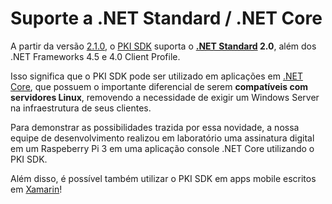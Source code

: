 ﻿# Suporte a .NET Standard / .NET Core

A partir da versão [2.1.0](changelog.md#v2-1-0), o [PKI SDK](index.md) suporta o **[.NET Standard](https://docs.microsoft.com/pt-br/dotnet/standard/net-standard) 2.0**,
além dos .NET Frameworks 4.5 e 4.0 Client Profile.

Isso significa que o PKI SDK pode ser utilizado em aplicações em [.NET Core](https://docs.microsoft.com/pt-br/dotnet/core/index), que possuem o importante diferencial de
serem **compatíveis com servidores Linux**, removendo a necessidade de exigir um Windows Server na infraestrutura de seus clientes.

Para demonstrar as possibilidades trazida por essa novidade, a nossa equipe de desenvolvimento realizou em laboratório uma assinatura digital em um Raspeberry Pi 3 em uma aplicação console .NET Core utilizando o PKI SDK.

Além disso, é possível também utilizar o PKI SDK em apps mobile escritos em [Xamarin](https://visualstudio.microsoft.com/xamarin/)!
